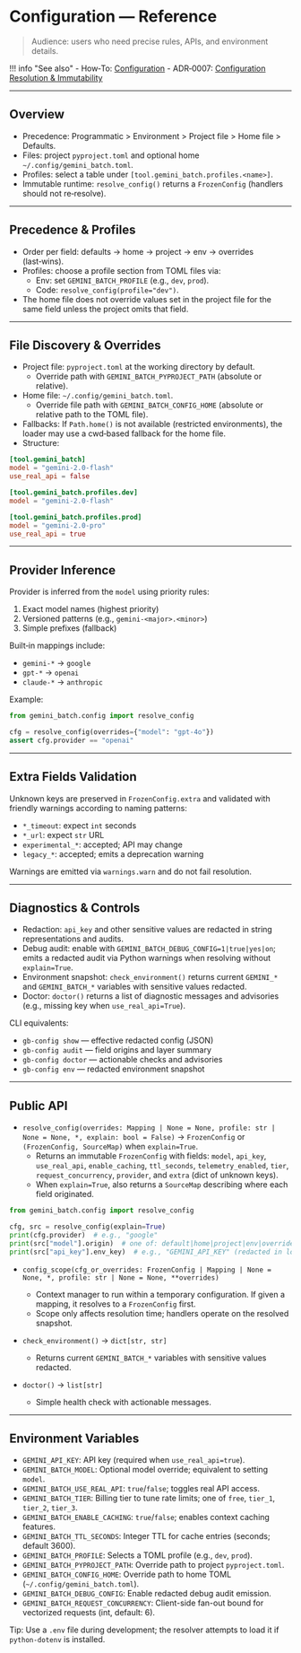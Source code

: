 # Configuration — Reference

> Audience: users who need precise rules, APIs, and environment details.

!!! info "See also"
    - How‑To: [Configuration](../how-to/configuration.md)
    - ADR‑0007: [Configuration Resolution & Immutability](../explanation/decisions/ADR-0007-configuration.md)

---

## Overview

- Precedence: Programmatic > Environment > Project file > Home file > Defaults.
- Files: project `pyproject.toml` and optional home `~/.config/gemini_batch.toml`.
- Profiles: select a table under `[tool.gemini_batch.profiles.<name>]`.
- Immutable runtime: `resolve_config()` returns a `FrozenConfig` (handlers should not re‑resolve).

---

## Precedence & Profiles

- Order per field: defaults → home → project → env → overrides (last‑wins).
- Profiles: choose a profile section from TOML files via:
  - Env: set `GEMINI_BATCH_PROFILE` (e.g., `dev`, `prod`).
  - Code: `resolve_config(profile="dev")`.
- The home file does not override values set in the project file for the same field unless the project omits that field.

---

## File Discovery & Overrides

- Project file: `pyproject.toml` at the working directory by default.
  - Override path with `GEMINI_BATCH_PYPROJECT_PATH` (absolute or relative).
- Home file: `~/.config/gemini_batch.toml`.
  - Override file path with `GEMINI_BATCH_CONFIG_HOME` (absolute or relative path to the TOML file).
- Fallbacks: If `Path.home()` is not available (restricted environments), the loader may use a cwd‑based fallback for the home file.
- Structure:

```toml
[tool.gemini_batch]
model = "gemini-2.0-flash"
use_real_api = false

[tool.gemini_batch.profiles.dev]
model = "gemini-2.0-flash"

[tool.gemini_batch.profiles.prod]
model = "gemini-2.0-pro"
use_real_api = true
```

---

## Provider Inference

Provider is inferred from the `model` using priority rules:

1) Exact model names (highest priority)
2) Versioned patterns (e.g., `gemini-<major>.<minor>`)
3) Simple prefixes (fallback)

Built‑in mappings include:

- `gemini-*` → `google`
- `gpt-*` → `openai`
- `claude-*` → `anthropic`

Example:

```python
from gemini_batch.config import resolve_config

cfg = resolve_config(overrides={"model": "gpt-4o"})
assert cfg.provider == "openai"
```

---

## Extra Fields Validation

Unknown keys are preserved in `FrozenConfig.extra` and validated with friendly warnings according to naming patterns:

- `*_timeout`: expect `int` seconds
- `*_url`: expect `str` URL
- `experimental_*`: accepted; API may change
- `legacy_*`: accepted; emits a deprecation warning

Warnings are emitted via `warnings.warn` and do not fail resolution.

---

## Diagnostics & Controls

- Redaction: `api_key` and other sensitive values are redacted in string representations and audits.
- Debug audit: enable with `GEMINI_BATCH_DEBUG_CONFIG=1|true|yes|on`; emits a redacted audit via Python warnings when resolving without `explain=True`.
- Environment snapshot: `check_environment()` returns current `GEMINI_*` and `GEMINI_BATCH_*` variables with sensitive values redacted.
- Doctor: `doctor()` returns a list of diagnostic messages and advisories (e.g., missing key when `use_real_api=True`).

CLI equivalents:

- `gb-config show` — effective redacted config (JSON)
- `gb-config audit` — field origins and layer summary
- `gb-config doctor` — actionable checks and advisories
- `gb-config env` — redacted environment snapshot

---

## Public API

- `resolve_config(overrides: Mapping | None = None, profile: str | None = None, *, explain: bool = False)` → `FrozenConfig` or `(FrozenConfig, SourceMap)` when `explain=True`.
  - Returns an immutable `FrozenConfig` with fields: `model`, `api_key`, `use_real_api`, `enable_caching`, `ttl_seconds`, `telemetry_enabled`, `tier`, `request_concurrency`, `provider`, and `extra` (dict of unknown keys).
  - When `explain=True`, also returns a `SourceMap` describing where each field originated.

```python
from gemini_batch.config import resolve_config

cfg, src = resolve_config(explain=True)
print(cfg.provider)  # e.g., "google"
print(src["model"].origin)  # one of: default|home|project|env|overrides
print(src["api_key"].env_key)  # e.g., "GEMINI_API_KEY" (redacted in logs)
```

- `config_scope(cfg_or_overrides: FrozenConfig | Mapping | None = None, *, profile: str | None = None, **overrides)`
  - Context manager to run within a temporary configuration. If given a mapping, it resolves to a `FrozenConfig` first.
  - Scope only affects resolution time; handlers operate on the resolved snapshot.

- `check_environment()` → `dict[str, str]`
  - Returns current `GEMINI_BATCH_*` variables with sensitive values redacted.

- `doctor()` → `list[str]`
  - Simple health check with actionable messages.

---

## Environment Variables

- `GEMINI_API_KEY`: API key (required when `use_real_api=true`).
- `GEMINI_BATCH_MODEL`: Optional model override; equivalent to setting `model`.
- `GEMINI_BATCH_USE_REAL_API`: `true`/`false`; toggles real API access.
- `GEMINI_BATCH_TIER`: Billing tier to tune rate limits; one of `free`, `tier_1`, `tier_2`, `tier_3`.
- `GEMINI_BATCH_ENABLE_CACHING`: `true`/`false`; enables context caching features.
- `GEMINI_BATCH_TTL_SECONDS`: Integer TTL for cache entries (seconds; default 3600).
- `GEMINI_BATCH_PROFILE`: Selects a TOML profile (e.g., `dev`, `prod`).
- `GEMINI_BATCH_PYPROJECT_PATH`: Override path to project `pyproject.toml`.
- `GEMINI_BATCH_CONFIG_HOME`: Override path to home TOML (`~/.config/gemini_batch.toml`).
- `GEMINI_BATCH_DEBUG_CONFIG`: Enable redacted debug audit emission.
- `GEMINI_BATCH_REQUEST_CONCURRENCY`: Client-side fan-out bound for vectorized requests (int, default: 6).

Tip: Use a `.env` file during development; the resolver attempts to load it if `python-dotenv` is installed.
